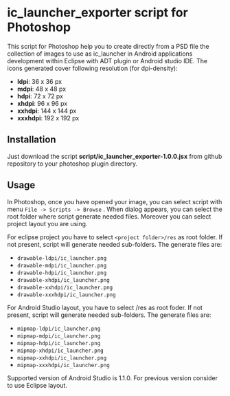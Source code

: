 ic_launcher_exporter script for Photoshop
==========================================

This script for Photoshop help you to create directly from a PSD file the collection of images to use as ic_launcher in Android applications development within Eclipse with ADT plugin or Android studio IDE. The icons generated cover following resolution (for dpi-density):

 - **ldpi**: 36 x 36 px
 - **mdpi**: 48 x 48 px
 - **hdpi**: 72 x 72 px
 - **xhdpi**: 96 x 96 px
 - **xxhdpi**: 144 x 144 px
 - **xxxhdpi**: 192 x 192 px

Installation
------------
Just download the script **script/ic_launcher_exporter-1.0.0.jsx** from github repository to your photoshop plugin directory.

Usage
-----
In Photoshop, once you have opened your image, you can select script with menu `File -> Scripts -> Browse` . When dialog appears, you can select the root folder where script generate needed files. Moreover you can select project layout you are using.

For eclipse project you have to select `<project folder>/res` as root folder. If not present, script will generate needed sub-folders. The generate files are:

 - `drawable-ldpi/ic_launcher.png`
 - `drawable-mdpi/ic_launcher.png`
 - `drawable-hdpi/ic_launcher.png`
 - `drawable-xhdpi/ic_launcher.png`
 - `drawable-xxhdpi/ic_launcher.png`
 - `drawable-xxxhdpi/ic_launcher.png`

For Android Studio layout, you have to select <project folder>/res as root foder. If not present, script will generate needed sub-folders. The generate files are:

 - `mipmap-ldpi/ic_launcher.png`
 - `mipmap-mdpi/ic_launcher.png`
 - `mipmap-hdpi/ic_launcher.png`
 - `mipmap-xhdpi/ic_launcher.png`
 - `mipmap-xxhdpi/ic_launcher.png`
 - `mipmap-xxxhdpi/ic_launcher.png`

Supported version of Android Studio is 1.1.0. For previous version consider to use Eclipse layout.
